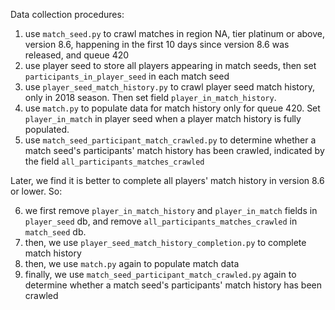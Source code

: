 Data collection procedures:
1. use `match_seed.py` to crawl matches in region NA, tier platinum or above, version 8.6, happening in the first
10 days since version 8.6 was released, and queue 420
2. use player seed to store all players appearing in match seeds, then set `participants_in_player_seed` in each match seed
3. use `player_seed_match_history.py` to crawl player seed match history, only in 2018 season. Then set
field `player_in_match_history`.
4. use `match.py` to populate data for match history only for queue 420. Set `player_in_match` in player seed when a player match history
is fully populated.
5. use `match_seed_participant_match_crawled.py` to determine whether a match seed's participants' match history has
been crawled, indicated by the field `all_participants_matches_crawled`

Later, we find it is better to complete all players' match history in version 8.6 or lower. So:

6. we first remove  `player_in_match_history` and `player_in_match` fields in `player_seed` db, and remove `all_participants_matches_crawled` in `match_seed` db.
7. then, we use `player_seed_match_history_completion.py` to complete match history
8. then, we use `match.py` again to populate match data
9. finally, we use `match_seed_participant_match_crawled.py` again to determine whether a match seed's participants' match history has
been crawled 
